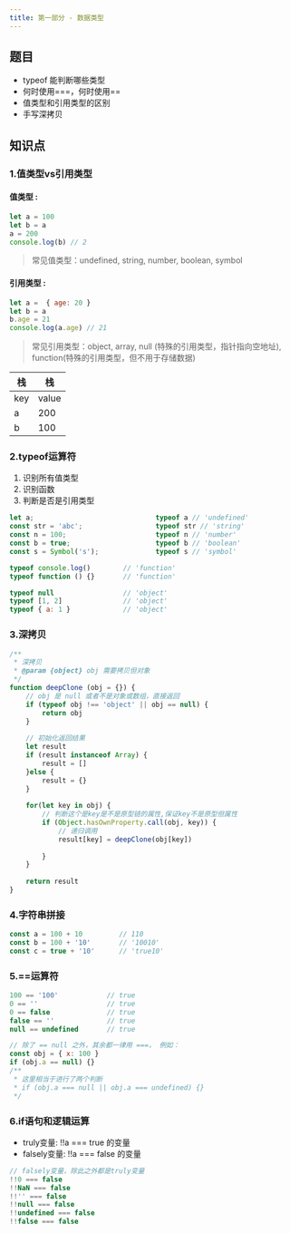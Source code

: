 ```yaml
---
title: 第一部分 - 数据类型
---
```

## 题目
* typeof 能判断哪些类型
* 何时使用===，何时使用==
* 值类型和引用类型的区别
* 手写深拷贝

## 知识点
### **1.值类型vs引用类型**

#### 值类型 :
```javascript
let a = 100
let b = a
a = 200
console.log(b) // 2
```
> 常见值类型：undefined, string, number, boolean, symbol
#### 引用类型 :
```javascript
let a =  { age: 20 }
let b = a
b.age = 21
console.log(a.age) // 21
```
> 常见引用类型：object, array, null (特殊的引用类型，指针指向空地址), function(特殊的引用类型，但不用于存储数据)

|栈|栈|
|-|-|
|key|value|
|a|200|
| b | 100 |

### **2.typeof运算符**
1. 识别所有值类型
2. 识别函数
3. 判断是否是引用类型
```javascript
let a;                              typeof a // 'undefined'
const str = 'abc';                  typeof str // 'string'
const n = 100;                      typeof n // 'number'
const b = true;                     typeof b // 'boolean'
const s = Symbol('s');              typeof s // 'symbol'

typeof console.log()        // 'function'
typeof function () {}       // 'function'

typeof null                 // 'object'
typeof [1, 2]               // 'object'
typeof { a: 1 }             // 'object'
```
### **3.深拷贝**
```javascript
/**
 * 深拷贝
 * @param {object} obj 需要拷贝但对象
 */
function deepClone (obj = {}) {
    // obj 是 null 或者不是对象或数组，直接返回
    if (typeof obj !== 'object' || obj == null) {
        return obj
    }
    
    // 初始化返回结果
    let result
    if (result instanceof Array) {
        result = []
    }else {
        result = {}
    }
    
    for(let key in obj) {
        // 判断这个是key是不是原型链的属性,保证key不是原型但属性
        if (Object.hasOwnProperty.call(obj, key)) {
            // 递归调用
            result[key] = deepClone(obj[key])
            
        }
    }
    
    return result
}
```
### **4.字符串拼接**
```javascript
const a = 100 + 10         // 110
const b = 100 + '10'       // '10010'
const c = true + '10'      // 'true10'
```
### **5.==运算符**
```javascript
100 == '100'            // true
0 == ''                 // true
0 == false              // true
false == ''             // true
null == undefined       // true

// 除了 == null 之外，其余都一律用 ===， 例如：
const obj = { x: 100 }
if (obj.a == null) {}
/**
 * 这里相当于进行了两个判断
 * if (obj.a === null || obj.a === undefined) {} 
 */
```
### **6.if语句和逻辑运算**
* truly变量: !!a === true 的变量
* falsely变量: !!a === false 的变量
```javascript
// falsely变量，除此之外都是truly变量
!!0 === false
!!NaN === false
!!'' === false
!!null === false
!!undefined === false
!!false === false
```

